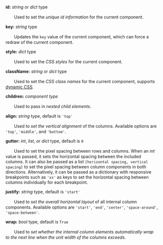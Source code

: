 **id:** *string* or *dict* type

　　Used to set the *unique id information* for the current component.

**key:** *string* type

　　Updates the `key` value of the current component, which can force a redraw of the current component.

**style:** *dict* type

　　Used to set the *CSS styles* for the current component.

**className:** *string* or *dict* type

　　Used to set the *CSS class names* for the current component, supports [dynamic CSS](/advanced-classname).

**children:** *component type*

　　Used to pass in *nested child elements*.

**align:** *string* type, default is `'top'`

　　Used to *set the vertical alignment* of the columns. Available options are `'top'`, `'middle'`, and `'bottom'`.

**gutter:** *int*, *list*, or *dict* type, default is `0`

　　Used to set the pixel spacing between rows and columns. When an *int* value is passed, it sets the horizontal spacing between the included columns. It can also be passed as a list `[horizontal spacing, vertical spacing]` to set the pixel spacing between column components in both directions. Alternatively, it can be passed as a dictionary with responsive breakpoints such as `'xs'` as keys to set the horizontal spacing between columns individually for each breakpoint.

**justify:** *string* type, default is `'start'`

　　Used to *set the overall horizontal layout* of all internal column components. Available options are `'start'`, `'end'`, `'center'`, `'space-around'`, `'space-between'`.

**wrap:** *bool* type, default is `True`

　　Used to *set whether the internal column elements automatically wrap to the next line when the unit width of the columns exceeds*.